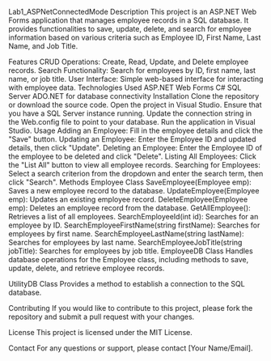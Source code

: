 Lab1_ASPNetConnectedMode
Description
This project is an ASP.NET Web Forms application that manages employee records in a SQL database. It provides functionalities to save, update, delete, and search for employee information based on various criteria such as Employee ID, First Name, Last Name, and Job Title.

Features
CRUD Operations: Create, Read, Update, and Delete employee records.
Search Functionality: Search for employees by ID, first name, last name, or job title.
User Interface: Simple web-based interface for interacting with employee data.
Technologies Used
ASP.NET Web Forms
C#
SQL Server
ADO.NET for database connectivity
Installation
Clone the repository or download the source code.
Open the project in Visual Studio.
Ensure that you have a SQL Server instance running.
Update the connection string in the Web.config file to point to your database.
Run the application in Visual Studio.
Usage
Adding an Employee: Fill in the employee details and click the "Save" button.
Updating an Employee: Enter the Employee ID and updated details, then click "Update".
Deleting an Employee: Enter the Employee ID of the employee to be deleted and click "Delete".
Listing All Employees: Click the "List All" button to view all employee records.
Searching for Employees: Select a search criterion from the dropdown and enter the search term, then click "Search".
Methods
Employee Class
SaveEmployee(Employee emp): Saves a new employee record to the database.
UpdateEmployee(Employee emp): Updates an existing employee record.
DeleteEmployee(Employee emp): Deletes an employee record from the database.
GetAllEmployee(): Retrieves a list of all employees.
SearchEmployeeId(int id): Searches for an employee by ID.
SearchEmployeeFirstName(string firstName): Searches for employees by first name.
SearchEmployeeLastName(string lastName): Searches for employees by last name.
SearchEmployeeJobTitle(string jobTitle): Searches for employees by job title.
EmployeeDB Class
Handles database operations for the Employee class, including methods to save, update, delete, and retrieve employee records.

UtilityDB Class
Provides a method to establish a connection to the SQL database.

Contributing
If you would like to contribute to this project, please fork the repository and submit a pull request with your changes.

License
This project is licensed under the MIT License.

Contact
For any questions or support, please contact [Your Name/Email].
